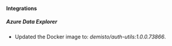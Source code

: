 
#### Integrations

##### Azure Data Explorer

- Updated the Docker image to: *demisto/auth-utils:1.0.0.73866*.
